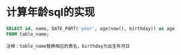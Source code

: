 # 计算年龄sql的实现



```sql
SELECT id, name, DATE_PART('year', age(now(), birthday)) as age
FROM table_name;
```

`注释：table_name替换相应的表名，birthday为出生年月日`